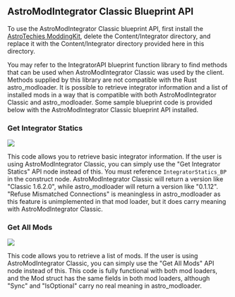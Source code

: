 ## AstroModIntegrator Classic Blueprint API
To use the AstroModIntegrator Classic blueprint API, first install the [AstroTechies ModdingKit](https://github.com/AstroTechies/ModdingKit), delete the Content/Integrator directory, and replace it with the Content/Integrator directory provided here in this directory. 

You may refer to the IntegratorAPI blueprint function library to find methods that can be used when AstroModIntegrator Classic was used by the client. Methods supplied by this library are not compatible with the Rust astro_modloader. It is possible to retrieve integrator information and a list of installed mods in a way that is compatible with both AstroModIntegrator Classic and astro_modloader. Some sample blueprint code is provided below with the AstroModIntegrator Classic blueprint API installed.

### Get Integrator Statics
![](https://i.imgur.com/jBXQ5jM.png)

This code allows you to retrieve basic integrator information. If the user is using AstroModIntegrator Classic, you can simply use the "Get Integrator Statics" API node instead of this. You must reference `IntegratorStatics_BP` in the construct node. AstroModIntegrator Classic will return a version like "Classic 1.6.2.0", while astro_modloader will return a version like "0.1.12". "Refuse Mismatched Connections" is meaningless in astro_modloader as this feature is unimplemented in that mod loader, but it does carry meaning with AstroModIntegrator Classic.

### Get All Mods
![](https://i.imgur.com/peQ6Cq3.png)

This code allows you to retrieve a list of mods. If the user is using AstroModIntegrator Classic, you can simply use the "Get All Mods" API node instead of this. This code is fully functional with both mod loaders, and the Mod struct has the same fields in both mod loaders, although "Sync" and "IsOptional" carry no real meaning in astro_modloader.
